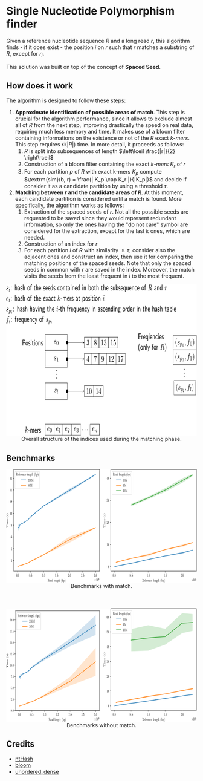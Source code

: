
# Single Nucleotide Polymorphism finder

Given a reference nucleotide sequence $R$ and a long read $r$, this algorithm finds - if it does exist - the position $i$ on $r$ such that $r$ matches a substring of $R$, except for $r_i$.

This solution was built on top of the concept of **Spaced Seed**.

## How does it work
The algorithm is designed to follow these steps:
1. **Approximate identification of possible areas of match**. This step is crucial for the algorithm performance, since it allows to exclude almost all of $R$ from the next step, improving drastically the speed on real data, requiring much less memory and time. It makes use of a bloom filter containing informations on the existence or not of the $R$ exact $k$-$mers$. This step requires $\mathcal{O}(|R|)$ time. In more detail, it proceeds as follows:
    1.  $R$ is split into subsequences of length $\left\lceil \frac{|r|}{2} \right\rceil$
    2.  Construction of a bloom filter containing the exact $k$-$mers$ $K_r$ of $r$
    3. For each partition $p$ of $R$ with exact k-mers $K_p$ compute $\textrm{sim}(b, r) = \frac{|  K_p \cap K_r  |}{|K_p|}$ and decide if consider it as a candidate partition by using a threshold $\tau$.
2. **Matching between $r$ and the candidate areas of $R$**. At this moment, each candidate partition is considered until a match is found. More specifically, the algorithm works as follows:
    1. Extraction of the spaced seeds of $r$. Not all the possible seeds are requested to be saved since they would represent redundant information, so only the ones having the "do not care" symbol are considered for the extraction, except for the last $k$ ones, which are needed.
    2. Construction of an index for $r$
    3. For each partition $i$ of $R$ with similarity $\geq \tau$, consider also the adjacent ones and construct an index, then use it for comparing the matching positions of the spaced seeds. Note that only the spaced seeds in common with $r$ are saved in the index. Moreover, the match visits the seeds from the least frequent in $i$ to the most frequent.



<div style="text-align: center;">
  <img
  src="img/indices.svg" alt="Indices" style="display: block; height: 400px; margin: auto; padding: 0">
  <figcaption>Overall structure of the indices used during the matching phase.</figcaption>
</div>

## Benchmarks 

<div style="text-align: center;">
  <img
  src="img/benchmarkWithMatch.svg" alt="Benchmarks with match" style="display: block; height: 300px; margin: auto; padding: 0">
  <figcaption>Benchmarks with match.</figcaption>
</div>
<br/><br/><br/>
<div style="text-align: center;">
  <img
  src="img/benchmarkWithoutMatch.svg" alt="Benchmarks without match" style="display: block; height: 300px; margin: auto; padding: 0">
  <figcaption>Benchmarks without match.</figcaption>
</div>

## Credits

* [ntHash](https://github.com/bcgsc/ntHash)
* [bloom](https://github.com/ArashPartow/bloom)
* [unordered_dense](https://github.com/martinus/unordered_dense)